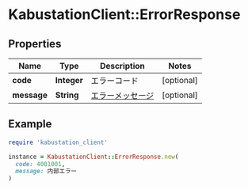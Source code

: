 # KabustationClient::ErrorResponse

## Properties

| Name | Type | Description | Notes |
| ---- | ---- | ----------- | ----- |
| **code** | **Integer** | エラーコード | [optional] |
| **message** | **String** | [エラーメッセージ](../ptal/error.html#message) | [optional] |

## Example

```ruby
require 'kabustation_client'

instance = KabustationClient::ErrorResponse.new(
  code: 4001001,
  message: 内部エラー
)
```

